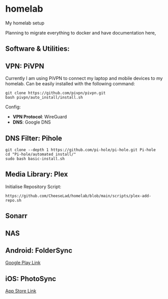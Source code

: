 # homelab
My homelab setup



Planning to migrate everything to docker and have documentation here,

Software & Utilities:
----

## VPN: PiVPN

Currently I am using PiVPN to connect my laptop and mobile devices to my homelab. Can be easily installed with the following command:

```Shell
git clone https://github.com/pivpn/pivpn.git
bash pivpn/auto_install/install.sh
```

Config:
- **VPN Protocol**: WireGuard
- **DNS**: Google DNS

## DNS Filter: Pihole


```Shell
git clone --depth 1 https://github.com/pi-hole/pi-hole.git Pi-hole
cd "Pi-hole/automated install/"
sudo bash basic-install.sh
```

## Media Library: Plex

Initialise Repository Script:
```Shell
https://github.com/CheeseLad/homelab/blob/main/scripts/plex-add-repo.sh
``` 
## Sonarr
## NAS
## Android: FolderSync
[Google Play Link](https://play.google.com/store/apps/details?id=dk.tacit.android.foldersync.lite&hl=en_IE&gl=US)
## iOS: PhotoSync
[App Store Link](https://apps.apple.com/us/app/photosync-transfer-photos/id415850124)
